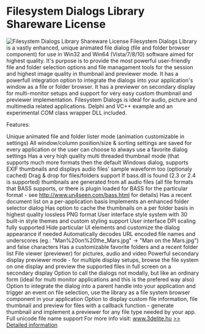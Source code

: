 # Filesystem Dialogs Library Shareware License
![Filesystem Dialogs Library Shareware License](https://mycommerce.akamaized.net/api/pimages/P300070165/BIG/300070165.PNG)
Filesystem Dialogs Library is a vastly enhanced, unique animated file dialog (file and folder browser component) for use in Win32 and Win64 (Vista/7/8/10) software aimed for highest quality. It's purpose is to provide the most powerful user-friendly file and folder selection options and file managament tools for the session and highest image quality in thumbnail and previewer mode. It has a powerfull integration option to integrate the dialogs into your application's window as a file or folder browser. It has a previewer on secondary display for multi-monitor setups and support for very easy custom thumbnail and previewer implementation.
Filesystem Dialogs is ideal for audio, picture and multimedia related applications.
Delphi and VC++ example and an experimental COM class wrapper DLL included.

Features:

Unique animated file and folder lister mode (animation customizable in settings)
All window/column position/size & sorting settings are saved for every application or the user can choose to always use a favorite dialog settings
Has a very hiqh quality multi threaded thumbnail mode (that supports much more formats then the default Windows dialog, supports EXIF thumbnails and displays audio files' sample waveform too (optionaly cached)
Drag & drop for files/folders support
If bass.dll is found (2.3 or 2.4 is supported) thumbnails are generated from all audio files (all file formats that BASS supports, or there is plugin loaded for BASS for the particular format - see http://www.un4seen.com/bass.html for details)
Has a recent document list on a per-application basis
Implements an enhanced folder selector dialog
Has option to cache the thumbnails on a per folder basis in highest quality lossless PNG format
User interface style system with 30 built-in style themes and custom styling support
User interface DPI scaling fully supported
Hide particular UI elements and customize the dialog appearance if needed
Automatically decodes URL encoded file names and underscores (eg.: "Man%20on%20the_Mars.jpg" -> "Man on the Mars.jpg") and false characters
Has a customizable favorite folders and a recent folder list
File viewer (previewer) for pictures, audio and video
Powerful secondary display previewer mode - for multiple display setups, browse the file system on one display and preview the supported files in full screen on a secondary display
Option to call the dialogs not modally, but like an ordinary form (ideal for multi monitor applications and this is the prefered way also)
Option to integrate the dialog into a parent handle into your application and trigger an event on file selection, use the library as a file system browser component in your application
Option to display custom file information, file thumbnail and preview for files with a callback function - generate thumbnail and implement a previewer for any file type needed by your app.
Full unicode file name support
For more info visit: www.3delite.hu
[>> Detailed information](https://secure.shareit.com/shareit/product.html?productid=300070165&affiliateid=200057808)